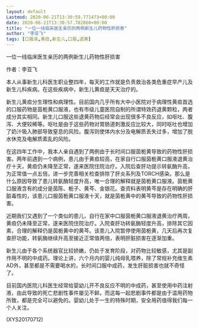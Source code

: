 ```yaml
---
layout: default
Lastmod: 2020-06-21T13:30:59.771473+00:00
date: 2020-06-21T13:30:57.782860+00:00
title: "一位一线临床医生亲历的两例新生儿药物性肝损害"
author: "李亚飞"
tags: [口服液,黄疸,新生儿,口服,退黄]
---
```


一位一线临床医生亲历的两例新生儿药物性肝损害

作者：李亚飞

本人从事新生儿科医生职业整四年，每天的工作就是负责救治各类危重症早产儿及新生儿科疾病。在这些疾病中，新生儿黄疸是天天治疗的。

新生儿黄疸分生理性和病理性。目前国内几乎所有大中小医院对于病理性黄疸首选的口服药物是茵栀黄口服液，也有市级儿童医院自制的所谓特效药退黄颗粒，两者成分其实相同。新生儿口服这些退黄药物后经常会出现很多不良反应，如呕吐、腹泻、大便较稀等。呕吐是由于这些药物对胃肠道刺激反应比较大，同时呕吐也增加了奶汁吸入肺部导致窒息的风险。腹泻则使体内水分及电解质丢失过多，增加了脱水休克及电解质紊乱的风险。

在这四年工作中，我本人亲自遇到了两例由于长时间口服茵栀黄导致的药物性肝损害。两年前遇到一个病例，患儿由于黄疸较高，在家自行口服茵栀黄口服液退黄治疗十天，黄疸仍未降至正常，遂来医院住院治疗。入院后查肝功提示转氨酶升高，为正常值一点五倍，进一步完善相关检查排除了肝炎系列及TORCH感染。那么是什么原因导致了患儿转氨酶轻度升高，唯一合理的解释就是茵栀黄口服液。茵栀黄口服液含有的成分是茵陈、栀子、黄芩、金银花。查资料表明黄芩是存在明确的肝脏毒性的，该患儿口服茵栀黄口服液十天，就是茵栀黄中的黄芩导致的药物性肝损害。

近期我们又遇到了一个类似的患儿，自行在家中口服茵栀黄口服液退黄治疗两周，黄疸仍未降至正常，遂来医院住院治疗。入院查肝功转氨酶轻度升高，排除其它因素，合理的解释仍是茵栀黄中的黄芩。该患儿入院暂停使用茵栀黄，几天后再次复查肝功能，转氨酶继续升高至接近正常值两倍，表明肝脏损害在逐渐加重。

新生儿由于各个系统器官比较娇嫩，仍处于发育阶段，对药物比较敏感，尤其是副作用不明的中成药。理论上讲，六个月内的婴儿纯母乳喂养，除了常规补充维生素AD外，甚至都是不需要喝水的，长时间口服中成药，发生肝脏损害也就不奇怪了。

目前国内医院儿科医生经常给婴幼儿开不良反应不明的中成药，甚至使用中药注射液，由此导致的死亡悲剧性事件屡见不鲜。而这每一起悲剧事件都是由于滥用药物所致，都是完全可以避免的。婴幼儿处于一生的特殊时期，安全用药值得我们每一个人关注。

(XYS20170712)

